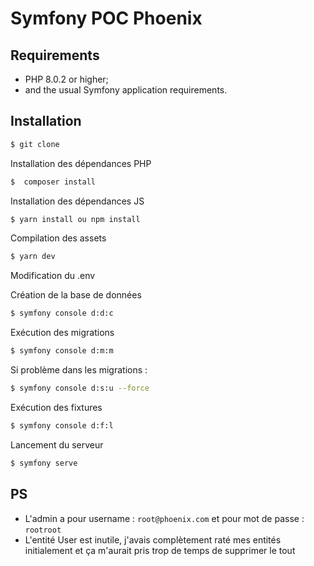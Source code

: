 Symfony POC Phoenix
========================

Requirements
------------

* PHP 8.0.2 or higher;
* and the usual Symfony application requirements.

Installation
------------

```bash
$ git clone
```
Installation des dépendances PHP
```bash
$  composer install
```
Installation des dépendances JS

```bash
$ yarn install ou npm install
```

Compilation des assets
```bash
$ yarn dev
```
Modification du .env

Création de la base de données
```bash
$ symfony console d:d:c
```
Exécution des migrations 
```bash
$ symfony console d:m:m
```

Si problème dans les migrations : 
```bash
$ symfony console d:s:u --force
```

Exécution des fixtures 
```bash
$ symfony console d:f:l
```
Lancement du serveur 
```bash
$ symfony serve
```

PS
------------
* L'admin a pour username : `root@phoenix.com` et pour mot de passe : `rootroot`
* L'entité User est inutile, j'avais complètement raté mes entités initialement et ça m'aurait pris trop de temps de supprimer le tout
